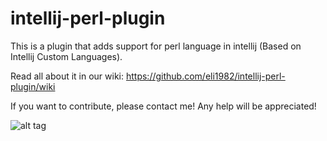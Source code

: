 # intellij-perl-plugin
This is a plugin that adds support for perl language in intellij (Based on Intellij Custom Languages).

Read all about it in our wiki:
https://github.com/eli1982/intellij-perl-plugin/wiki

If you want to contribute, please contact me!
Any help will be appreciated!

![alt tag](https://raw.githubusercontent.com/eli1982/intellij-perl-plugin/master/perlplugin_github.jpg)